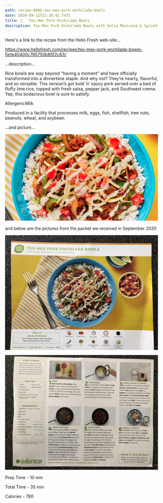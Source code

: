 ```yaml
---
path: recipe-0006-tex-mex-pork-enchilada-bowls
date: 2020-09-12T21:18:42.747Z
title: 🌮   Tex-Mex Pork Enchilada Bowls
description: Tex-Mex Pork Enchilada Bowls with Salsa Mexicana & Spiced Crema
---
```

Here's a link to the recipe from the Hello Fresh web-site...

<https://www.hellofresh.com/recipes/tex-mex-pork-enchilada-bowls-5e1e40400c765750b85f2c63/>

...description...

Rice bowls are way beyond “having a moment” and have officially transformed into a dinnertime staple. And why not? They’re hearty, flavorful, and so versatile. This version’s got bold ’n’ saucy pork served over a bed of fluffy lime rice, topped with fresh salsa, pepper jack, and Southwest crema. Yep, this bodacious bowl is sure to satisfy.

Allergens:Milk

Produced in a facility that processes milk, eggs, fish, shellfish, tree nuts, peanuts, wheat, and soybean.

...and picture...

![picture of finished recipe from Hello Fresh web-site](../assets/0006-tex-mex-pork-enchilada-bowls-pic-4.png)

and below are the pictures from the packet we received in September 2020

![Finished Tex-Mex Pork Enchilado Bowls](../assets/0006-tex-mex-pork-enchilada-bowls-pic-1.jpeg)

![Recipe instructions and ingredients for Tex-Mex Pork Enchilado Bowls](../assets/0006-tex-mex-pork-enchilada-bowls-pic-2.jpeg)

Prep Time - 10 min

Total Time - 35 min

Calories - 780